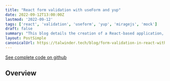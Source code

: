```yaml
---
title: "React form validation with useForm and yup"
date: 2022-09-12T13:00:00Z
lastmod: '2022-09-12'
tags: ['react', 'validation', 'useform', 'yup', 'miragejs', 'mock']
draft: false
summary: "This blog details the creation of a React-based application, showcasing the integration of Material UI for design, react-hook-form and Yup for form validation, and MirageJS for API mocking."
layout: PostSimple
canonicalUrl: https://talwinder.tech/blog/form-validation-in-react-with-use-form-and-yup
---
```


[See complete code on github](https://github.com/iamtalwinder/react-form-validation-example)

## Overview

<TOCInline toc={props.toc} exclude="Overview" toHeading={2} />